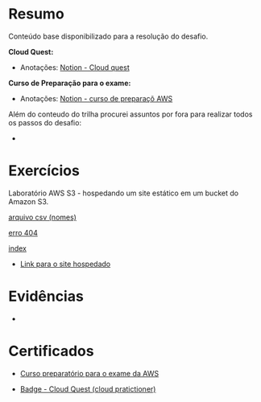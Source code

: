 
# Resumo

Conteúdo base disponibilizado para a resolução do desafio.

**Cloud Quest:**

- Anotações: [Notion - Cloud quest]()


**Curso de Preparação para o exame:** 

- Anotações: [Notion - curso de preparaçõ AWS]()


Além do conteudo do trilha procurei assuntos por fora para realizar todos os passos do desafio:

- 


# Exercícios

Laboratório AWS S3 - hospedando um site estático em um bucket do Amazon S3.

[arquivo csv (nomes)](../Sprint%205/Exercicios/nomes.csv)

[erro 404](../Sprint%205/Exercicios/404.html)

[index](../Sprint%205/Exercicios/index.html)

- [Link para o site hospedado]()

# Evidências


-


# Certificados

- [Curso preparatório para o exame da AWS](../Sprint%205/Certificados/AWS-curso-preparatorio.pdf)

- [Badge - Cloud Quest (cloud pratictioner)]( https://www.credly.com/badges/35e2e51f-77c6-4e86-8485-4694ee6364ba)
